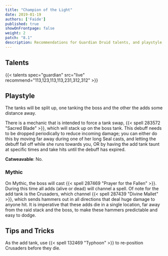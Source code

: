 ```yaml
---
title: "Champion of the Light"
date: 2019-01-19
authors: ['Faide']
published: true
showOnFrontpage: false
weight: 2
patch: "8.1"
description: Recommendations for Guardian Druid talents, and playstyle, and tips and tricks for Champion of the Light in Battle of Dazar'alor, on Normal/Heroic and Mythic difficulties.
---
```



## Talents

{{< talents spec="guardian" src="live" recommend="113,123,113,113,231,312,312" >}}

## Playstyle

The tanks will be split up, one tanking the boss and the other the adds some distance away. 

There is a mechanic that is intended to force a tank swap, {{< spell 283572 "Sacred Blade" >}}, which will stack up on the boss tank. This debuff needs to be dropped periodically to reduce incoming damage; you can either do this by moving far away during one of her long Seal casts, and letting the debuff fall off while she runs towards you, OR by having the add tank taunt at specific times and take hits until the debuff has expired.

**Catweavable**: No.

### Mythic

On Mythic, the boss will cast {{< spell 287469 "Prayer for the Fallen" >}}. During this time all adds (alive or dead) will channel a spell. Of note for the add tank is the Crusaders, which channel {{< spell 287439 "Divine Mallet" >}}, which sends hammers out in all directions that deal huge damage to anyone hit. It is imperative that these adds die in a single location, far away from the raid stack and the boss, to make these hammers predictable and easy to dodge.

## Tips and Tricks

As the add tank, use {{< spell 132469 "Typhoon" >}} to re-position Crusaders before they die.

